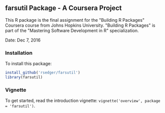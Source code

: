 ## farsutil Package - A Coursera Project

This R package is the final assignment for the "Building R Packages" Coursera course from Johns Hopkins University. "Building R Packages" is part of the  "Mastering Software Development in R" specialization.

Date: Dec 7, 2016 

### Installation

To install this package: 

```R
install_github('rsedger/farsutil')
library(farsutil)
```

### Vignette

To get started, read the introduction vignette: `vignette('overview', package = 'farsutil')`.




